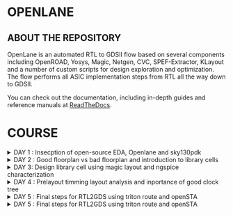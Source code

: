 # OPENLANE 

## ABOUT THE REPOSITORY
OpenLane is an automated RTL to GDSII flow based on several components including OpenROAD, Yosys, Magic, Netgen, CVC, SPEF-Extractor, KLayout and a number of custom scripts for design exploration and optimization. The flow performs all ASIC implementation steps from RTL all the way down to GDSII.

You can check out the documentation, including in-depth guides and reference manuals at [ReadTheDocs](https://openlane.readthedocs.io/).


 # COURSE 
<details>
<summary>DAY 1 : Insecption of open-source EDA, Openlane and sky130pdk </summary>
<br>

# 1) Introduction to QFN-48 Package,chip,pads,core,die,and IP's and Introduction to RISC-V

- Generally an Aurdino board or an FPGA board consists of an chip or processor inside it.
- The internal veiw of chip will be as below

![image](https://github.com/nithinkolar/pes_openlane_work/assets/145356962/b9fba21f-28ed-4f1d-a58e-c53b86c7c015)



![image](https://github.com/nithinkolar/pes_openlane_work/assets/145356962/14306000-21dc-43bf-94bc-63109a284f7e)


RISC-V is an open standard instruction set architecture based on established reduced instruction set computer principles. Unlike most other ISA designs, RISC-V is provided under royalty-free open-source licenses. 


![image](https://github.com/nithinkolar/pes_openlane_work/assets/145356962/8bf8e42e-712c-421c-b086-1a2a8b1d78a4)






# 2) SOC Design and OpenLANE

## a) Components of open-source digital asic design**
 - Digital ASIC design, It mainly consists of
   - RTL IP's
   - EDA Tools
   - PDK Data

![image](https://github.com/nithinkolar/pes_openlane_work/assets/145356962/e762216a-aee1-4363-aa3d-09251494f6f9)

      

  - Open source digital ASIC design

![image](https://github.com/nithinkolar/pes_openlane_work/assets/145356962/5cfc1e1e-32aa-4df8-9b14-8adb1915c344)


- What is PDK..?
  - Process Design Kit (PDK) Collection of files used to model a fabrication process for the EDA tools used to design an IC.
      - Process design rules : DRC,LVX,PEX
      - Device models
      - Digital standard cell Libraries
      - I/O libraries


 
## b) Simplified RTL2GDS Flow**

![image](https://github.com/nithinkolar/pes_openlane_work/assets/145356962/53443462-bc02-42d5-83fd-036da46e290b)


         1. Synthesis
         2. Floor planning and Power planning
         3. Placement 
         4. Clock tree synthsis (CTS)
         5. Routing 
         6. Sign off



## c) Introduction to Openlane ans strivechipsets**

   #### OPENLANE was started as an open-souce flow for a true Open source Tape-out experiment,
   #### STRIVES is a family of open everything socs.

  ![image](https://github.com/nithinkolar/pes_openlane_work/assets/145356962/9ad09b8b-cf11-435a-80fe-59971013a821)
 

   #### Goal of Openlane asic flow is :
    - Produce a clean GDSII with no humaninterventions
         - CLEAN means 
                - No LVS voilations
                - No DRC voilations
                - Timming voilations

    - Open Lane is tunned for the skywater 130nm open PDK .
    - Open lane is containerzied which means
                - Functional out of the box 
                - Instruction to built and run natevly with flow
    - Open lane has two mode of operation 
                - Atonomous 
                - Interative


## d) Introduction to Openlane Detailed ASIC flow design


   
![image](https://github.com/nithinkolar/pes_openlane_work/assets/145356962/7f9566b1-9580-4735-92d5-10f0b7eafac1)

   
Here's a detailed ASIC design flow using OpenLane and the associated tools and software:

**1. Synthesis:** RTL code is synthesized into a gate-level netlist, optimizing for area, power, and timing.
   - **Tools/Software**: 
     - Yosys for synthesis.
     - ABC (A System for Sequential Synthesis and Verification) for technology mapping.
     - Cell libraries specific to the target process.
     - Yosys

       
**2. Floorplanning:** Define the chip's area and arrangement of major functional blocks.
   - **Tools/Software**: 
     - OpenROAD's TritonRoute for global placement.
     - Magic for floorplan visualization.
     - Chip floor planning - Partinioning the chip die between different system building blocks and place the I/O pads.
     - Macro floor planning - Dimensions, Pin locations, rows defination.
     - Power planning - It is typically assigned with multiple VDD and VSS (Power straps, Power pads, Power rings)
    
       
**3. Placement:** Position individual gates and standard cells optimally within the predefined areas.
   - **Tools/Software**: 
     - RePLace (REctangle PLACEr) for placement.
     - Magic for placement visualization.
     - Placement is usually done in 2 steps
              - Global placement
              - Detailed placement

       
**4. Clock Tree Synthesis:** Design a clock distribution network to ensure synchronous clock signals.
   - **Tools/Software**: 
     - OpenROAD's TritonCTS for clock tree synthesis.
    
     
**5. Routing:** Establish interconnections while adhering to design rules, optimizing for signal integrity and timing.
   - **Tools/Software**: 
     - FastRoute for global and detailed routing.
     - Magic for routing visualization.


**6. Design Rule Checking (DRC):**  Verify that the layout complies with manufacturing design rules.
   - **Tools/Software**: 
     - Magic for initial DRC checks.
     - OpenROAD's TritonRoute for DRC repair.


**7. Layout Versus Schematic (LVS) Verification:** Confirm that the physical layout matches the intended functionality described at the RTL level.
   - **Tools/Software**: 
     - Netgen for LVS checks.


**8. Parasitic Extraction:** Extract parasitic capacitance and resistance values from the layout for accurate timing analysis.
   - **Tools/Software**: 
     - QFlow's SPEF extraction tool for parasitic extraction.


**9. Static Timing Analysis (STA):** Analyze timing paths to ensure setup and hold time constraints are met.
    - **Tools/Software**: 
      - OpenSTA for static timing analysis.


**10. Physical Verification:** Perform a series of checks including DRC, LVS, and electrical rule checks (ERC).
    - **Tools/Software**: 
      - Magic for DRC and LVS checks.
      - Netgen for ERC checks.


**11. GDS2 Generation:** Convert the final layout data into GDS2 format for fabrication.
    - **Tools/Software**: 
      - Magic for GDS2 generation.Here's a detailed ASIC design flow using OpenLane and the associated tools and software:



#### Synthis exporation
![image](https://github.com/nithinkolar/pes_openlane_work/assets/145356962/0a78cf01-677e-4793-a95a-01ad71ba7f6a)



#### Design exploration
 ![image](https://github.com/nithinkolar/pes_openlane_work/assets/145356962/b4c9b75b-6c49-4ac9-b1ea-9aa01dcae79c)


# 3) Open- Source EDA tools

#### Openlane Directory structure in detail

   - cd Desktop/
   - cd home/tools/
   - cd openlane_working_dir/
   - ls
   - cd openlane
   - docker
   - ./flow.tcl -interactive
![image](https://github.com/nithinkolar/pes_openlane_work/assets/145356962/03153126-15a6-4ab0-be0f-ddf08c238945)


#### Design Preparation step

    - in openlane directory
    - package require openlane 0.9
    - prep -design picorv32a

![image](https://github.com/nithinkolar/pes_openlane_work/assets/145356962/01e0384e-e287-4e1f-8ae2-0bc1defdabf6)



#### Review files after design synthsis and run synthsis

    - run_synthesis

![image](https://github.com/nithinkolar/pes_openlane_work/assets/145356962/036ba01e-067c-4850-b543-fbe91d2cc3ea)


![image](https://github.com/nithinkolar/pes_openlane_work/assets/145356962/8078d99f-6145-4d87-829c-86a3ed0ce883)


   - Here the counter d flipflop is **1613**
   - The number of cells is **14876**
   - The flop ration for our design will be 1613/14876 = 0.108
   - In percentage = 10.08 %

     
#### Openlane Project Github link Discription

https://github.com/efabless/openlane

[Back to COURSE](https://github.com/nithinkolar/pes_Openlane_work/tree/main#course)

</details>




<details>
<summary>DAY 2 : Good floorplan vs bad floorplan and introduction to library cells </summary>
<br>


# GOOD FLOORPLAN VS BAD FLORPLAN AND INTRODUCTION TO LIBRARY CELLS

## 1) CHIP FLOOR PLANNING CONSIDERATIONS

## L1) Utilization Factor and Aspect ratio

  ![image](https://github.com/nithinkolar/pes_openlane_work/assets/145356962/60754b1d-8cee-4933-9e66-6099ca8d1529)

    - Defining the width and height of the core and Die
    - Consider a netlist with 2 FF and 2 gates with the connections shown below


**STEP-1** Make the gates as a Squared box 

![image](https://github.com/nithinkolar/pes_openlane_work/assets/145356962/4b0c3113-6e09-4b1f-ad44-1ea8dcbd85c8)


**STEP-2** Find out the dimensions of the core and Die ( Dimensions of the standard cells )

![image](https://github.com/nithinkolar/pes_openlane_work/assets/145356962/16ac86d0-d26c-4930-b9c0-af5557d0c91b)



 #### For example 
  - Let us assume that each FF and Gates is on 1 cm breadth and 1cm height
  - Now Area of each standard cell will be will of 1 cm sq .
  - Allining tha area ocuupied the netlist in a in a single core .
  - Below the netlist will be fit into the core So it will be **100% utilization**
  - **Utilization factor** = Area occupied by the netlist / Total area ocuupied by the core.
  - where 4sq / 4sq = 1 . 
  - In this case when utilization factor = 1 , then the core is full no extra components can be added.
  - **Aspect ratoio** = Height / width , if it is 1 , it signifies that the core is square shaped.




## L2) Pre placed cells

![image](https://github.com/nithinkolar/pes_openlane_work/assets/145356962/9d04ba76-a078-48bf-9641-1198da3c4858)

  - Conisder a combinational block -> Gate level diagram.
  - Seperate that gate level diagram into two blocks.
  - Consider the multiple blocks are inside a Black box Now seperate the blackbox as two differnet IP's or Modules .
  - The Arrangements of the IP's in a chip is called as **Floor planning**.
  - The IP's will have an user defined loctions and they can be placed in a chip before the placement and rouiting is done hence these are calle as **Pre placed Cells**




## L3) Decoupling Capacitors

![image](https://github.com/nithinkolar/pes_openlane_work/assets/145356962/c067069d-5dad-4b45-a347-6eac8447db6f)


  - For any signal to be considered as a Logic 0 and Logic 1, It should be within the NM range ( Either NML or NMH )
  - The area between the NML and NMH is called undefined area
  - So in order to maintain the signal to be in the NML or NMh **Decoupling capacitors** are used.
  - Decoupling capacitors are mainly used to maintain the signal are not inside the undefined area.
    



## L4) Power Planning

![Screenshot from 2023-09-14 12-58-34](![image](https://github.com/nithinkolar/pes_openlane_work/assets/145356962/fc5daba4-4129-4391-85b4-93741f8ae0b1)


  - Insted of using individual VDD and VSS for multiple cells in a Block.
  - Suppose if there are four cells in a Block , Each cell having seperate VDD and VSS are called as **Power Planning**




## L5) Pin placement and Logical cell placement Blockage

![image](https://github.com/nithinkolar/pes_openlane_work/assets/145356962/497a7a3b-caba-4b95-82f5-6063c9054059)

  - Here consider a 4 set of circuts with input, clk and output,
  - Considering all 4 circuits together and placing on a chip in such a way that INPUTS should be at one side and OUTPUT should be at one side which helps us to make the connections easily.
  - So this process is called as **Pin placement**
  - Making sure that non of the automated routing tool should not be placed near the i/p and o/p cells it needs to block the cells This is called as **Logical cell placement Blockage**
    

**Pin Placement**

![image](https://github.com/nithinkolar/pes_openlane_work/assets/145356962/2164d937-dda5-4d28-8903-dd18b986af9d)


**Logical cell placement Blockage**

![image](https://github.com/nithinkolar/pes_openlane_work/assets/145356962/ad01cb5d-3926-4024-bd9a-b13c02b7658c)




## L6) Steps to run Flopor planning using Openlane

      - These are the defalt Floorplans 
 
![image](https://github.com/nithinkolar/pes_openlane_work/assets/145356962/61e417ef-8640-4ade-8c7f-3abfce2e8997)


![image](https://github.com/nithinkolar/pes_openlane_work/assets/145356962/3057d320-ae43-4d15-a8c0-b907bc703b10)


![image](https://github.com/nithinkolar/pes_openlane_work/assets/145356962/6f217ecb-688a-46e0-b65b-873f8d270e70)


## L7)

              - In the openlane shell

![image](https://github.com/nithinkolar/pes_openlane_work/assets/145356962/d0d2fb7d-2c1c-4f08-937f-746106c1af9c)

              
              - To open the Floorplan we go to the required directory that is
                   > vsduser@vsdsquadron:~/Desktop/work/tools/openlane_working_dir/openlane/designs/picorv32a/runs/11-09_15-36/results/floorplan
              - Using the ```cd``` command.
              - Then we type the command:
                   > magic -T /home/vsduser/Desktop/work/tools/openlane_working_dir/pdks/sky130A/libs.tech/magic/sky130A.tech lef read ../../tmp/merged.lef def read picorv32a.floorplan.def &

              - The following layout is displayed

![image](https://github.com/nithinkolar/pes_openlane_work/assets/145356962/e3935b9d-1331-4a94-ac86-56c26406b040)

              - We can press 's' and then 'v' to align the design to the center of the screen.

              - We can right click on the mouse and pess 'z' to zoom into a desired part.

![image](https://github.com/nithinkolar/pes_openlane_work/assets/145356962/ba09726c-f021-40c2-9914-9918aa18b7cb)


              - We can check the details of the ports as follows
              - Hover over a port with your crosshair and press 's' on your keyboard
              - Now open the tkcon command window and type ```what```.
              - This will show you the details of the selected port.


![image](https://github.com/nithinkolar/pes_openlane_work/assets/145356962/45955fc8-9cb8-4119-b633-051dc342eaac)
             
              - If we zoom in a little more, we can see the tap cells.
              - They are present to prevent latch up conditions which occur in the CMOS devices

![image](https://github.com/nithinkolar/pes_openlane_work/assets/145356962/11cd873f-1a67-4404-ad3f-f4bd6b1a3282)

              - These are the standard cells that are used in the design




## 2) LIBRARY BINDING AND PLACEMENTS


### L1) Netlist binding and initial Place Design

       - Bind netlist with physical cells 
       - Here it defines about the shape and sixe of the standard cell
       - Each cells are defined only in either rectange shape or square shape 
       - In this example, 1 refers to NOT gate, 2 refers to AND gate.   [image 1]
       - Larger the cell size 
          > It has a least resistance path
          > Performes Faster
       - Once we have a Physical veiw of all cells, It is placed on the Floorplan according to the Netlist.  [image 2]

![image](https://github.com/nithinkolar/pes_openlane_work/assets/145356962/f9e0c1a2-8b6c-4024-9b0c-ac18a754ae33)



![image](https://github.com/nithinkolar/pes_openlane_work/assets/145356962/f7d357b9-83aa-45af-9b4d-202da09e7ab2)



### L2 and L3) Optimize placement using estimate wire length and capacitance

        - When the cells are not extactly placed on the floorplan as in the netlist, If the relevant cells are not near to i/p or o/p.
        - Then estimation of wirelength and capacitance comes in.
        - Depending on the Capacitance and how far the cells are from input and output, Some **Buffers** are added in order to reduce the Wirelength and also to get a complete signal without any             lossses of signal ( but in cost of Area which can be minimized later )
    
          
![image](https://github.com/nithinkolar/pes_openlane_work/assets/145356962/b584f490-265c-4ac7-8e3e-9c89862a26a3)


![image](https://github.com/nithinkolar/pes_openlane_work/assets/145356962/e35b0bfe-e02b-471a-ac73-c7f084d5597b)




### L4) Need for libraries and characterization 

        - Library characterization and modelling depends on some steps,
        - Logic synthesis  ->  Floor planning  ->  Placement  ->  Clock Tree synthesuis ( CTS )  ->  Routing 
        - The collection of all the standard cells are placed is one area which is referred as **Library**

        
![image](https://github.com/nithinkolar/pes_openlane_work/assets/145356962/d40d84b2-4b73-48f0-b3a4-b297cd617134)



### L5) Congestion aware placement using replace
          - To view the placement we type
                   > run_placement
          - In the OpenLANE shell.

![image](https://github.com/nithinkolar/pes_openlane_work/assets/145356962/5419a317-455e-4007-a54d-b4a5627bac5c)

          - This is the result displayed. As we can see the '/picorv32a.placement.def' file is read.

![image](https://github.com/nithinkolar/pes_openlane_work/assets/145356962/f189f689-8b1e-484c-8a15-1701d9d4eca1)

          - We move one directory up from the 'floorplan' folder using
                   > cd ../placement/

          - To view the placement design we use the command
                   > magic -T /home/vsduser/Desktop/work/tools/openlane_working_dir/pdks/sky130A/libs.tech/magic/sky130A.tech lef read ../../tmp/merged.lef def read picorv32a.placement.def

![image](https://github.com/nithinkolar/pes_openlane_work/assets/145356962/256539e5-1af1-4071-a512-158751b0ebf5)


          - The above is displayed.
          - All these standard cells were present at the initial layout of the floorplan.

![image](https://github.com/nithinkolar/pes_openlane_work/assets/145356962/60fa6b7e-eec2-471c-85ee-64aad1bd72d7)


          - If we zoom in we can see the placement of the standard cells in the standard cell rows.




## 3) CELL DESIGN AND CHARACTERIZATION FLOW

### L1) Inputs for cell Design Flow
       - For each standard cell (AND,NOR,INVERTER,FF ect) There are different cell design flow
       - Each Cell Design Flow consists of 3 steps:
               - Inputs ( which mainly consists of PDK's [ DRC and LVs rules, Spice models, library ect] )
               - Design Steps (this mainly invovles 3 steps)
                      - Circuit Design
                      - Layout Design 
                      - Charecterization
               - Outputs ( Outputs we get here is  CDL circuit description language )
               
   #### User defined specifications
       - Cell height = The seperation between the power rail and ground rail defines the cell height.
       - Supply voltage = A certain cell should be operated at a certain supply voltage which is defined by the Top level design
       - Metal Layer = Certain Libraries van be designed on a particular Metal Layer.
       - Pin Location = Library nedds to decide on the pins and the pin location where it needs to be placed.

               
### L2) Circuit Design step
      - There are teo steps involved in circuit design:
            > Implement the Function itself
            > Modelling the PMOS and NMOS transisters in such a way that the aspect ratio should be matched.
            
      
### L3) Layout Design step
      - Implimenting the PMOS and NMOS values into layout are called Layout Design 
      - Steps involved in the layout design are:
           - Get the function implimented through the MOS transistors
           - Get a PMOS network graph and NMOS network graph
           - Obtain Euler's Path and draw a Stick Diagram
           - Convert the stick diagram into a proper Layout diagram
           - EXtract the paracetics from the layout and CHaracterize it interms of Timmings.

           
### L4) Typical Charaterization Flow
     - Steps involved in the characteriztion flow are :
           - Read in the Model Files
           - Read the extracted spice netlist
           - Define how to recongnise the behaviorur of the buffer
           - Read the subcircuits of the inverters 
           - Attach the neccessary Power source
           - Apply the stimulus
           - Provide the neccessary output capacitance
           - Provide the necessary simulation command.
           - Feed in all the 1 to 8 steps to a configuration file ( GUNA )


![image](https://github.com/nithinkolar/pes_openlane_work/assets/145356962/fe5154e9-378e-4db3-b16d-b60c6c9bc729)


![image](https://github.com/nithinkolar/pes_openlane_work/assets/145356962/3d372061-aa6f-467e-91c4-6ae8f397ea7e)


![image](https://github.com/nithinkolar/pes_openlane_work/assets/145356962/bb0127f8-0da4-4c54-97a5-d646a0d5aabc)



## 4) GENERAL TIMMING CHARECTERIZATION PARAMETERS

### L1) Timming Threshold definations
      - Timming Threshold Definations
          - slew_low_rise_thr
          - slew_high_rise_thr
          - slew_low_fall_thr
          - slew_high_fall_thr
          - in_rise_thr
          - in_fall_thr
          - out_rise_thr
          - out_fall_thr

![image](https://github.com/nithinkolar/pes_openlane_work/assets/145356962/7ce6e2dc-cd1b-41e8-bd09-cd26a7afc175)


![image](https://github.com/nithinkolar/pes_openlane_work/assets/145356962/c5fae0b2-4348-4387-84cd-1d35a404fd4f)


         
### L2) Propogation delay and transition time

**Propagation Delay**
The time difference between when the transitional input reaches 50% of its final value and when the output reaches 50% of its final value.
     
     - There should be no negative delay in the charecterization, This can be taken care by setting a proper threshold point.

```
    Propagation delay = time(out_fall_thr)-time(in_rise_thr)

```

![image](https://github.com/nithinkolar/pes_openlane_work/assets/145356962/c8f98fae-8ade-471f-a7fb-b7a9479255c5)


![image](https://github.com/nithinkolar/pes_openlane_work/assets/145356962/819ff391-1674-4184-8a13-4f77156c58a7)


**Transition Time**
The time it takes the signal to move between states is the transition time , where the time is measured between 10% and 90% or 20% to 80% of the signal levels.

```
Rise transition time = time(slew_high_rise_thr) - time (slew_low_rise_thr)
```

```
Fall transition time = time(slew_high_fall_thr) - time (slew_low_fall_thr)
```

![image](https://github.com/nithinkolar/pes_openlane_work/assets/145356962/4db2b129-ac3c-47b5-9036-0ebcaae936de)




[Back to COURSE](https://github.com/nithinkolar/pes_Openlane_work/tree/main#course)

</details>
<details>
<summary>DAY 3: Design library cell using magic layout and ngspice characterization </summary>
<br>

# 1) LABS FOR CMOS INVERTER NGSPICE SIMULATIONS

   ### L1) IO Placer revision
   
   ### L2) Spice deck creation for CMOS inverter
             - Create a SPICE DECK first
             - > Connectivity information about the netlist
             - > Set a component values
             - > Identify the nodes
             - > Name the nodes


![image](https://github.com/nithinkolar/pes_openlane_work/assets/145356962/0a579b79-e515-4ab5-9290-2e884bb0f704)


             SPICE DECK = ***Model description***
                          ***Netlist Description***
                          M1 out in vdd vdd pmos w=0.375u L=0.25u
                          M2 out in 0 0 nmos w=0.375u L=0.25u
                          
                          cload out 0 10f

                          Vdd vdd 0 2.5
                          Vin in 0 2.5
                          
                          *** Simulation commands ***
                          .op
                          .dc Vin0 0 2.5 0.05

                          *** .include tsmc_0.25um_model.mod ***
                          .LIB "tsmc_0.25um_model.mod" CMOS_MODELS
                          .end
                          
                          
![image](https://github.com/nithinkolar/pes_openlane_work/assets/145356962/1a5c35e6-4863-4e0e-8ad7-f82262bd299d)


![image](https://github.com/nithinkolar/pes_openlane_work/assets/145356962/8b9e08d8-2625-4ab2-8192-5c08496d6c4f)

   
   ### L3) Spice simulation lab for cmos inverter
                  - Spice simulation for a particular specification
                  
![image](https://github.com/nithinkolar/pes_openlane_work/assets/145356962/00712f88-fab6-4aac-9d8a-0afded87e25e)


![image](https://github.com/nithinkolar/pes_openlane_work/assets/145356962/1c8b5f86-9929-429a-b96d-2c9b370e1085)


   ### L4) Switchin threshold vm
            - The CMOS on the right side has a bigger size than the one on the left.
            - These waveforms tell us that the CMOS is a very robust device. The characteristics of the CMOS are maintained across a variety of sizes.
            - The arrow is pointing to the point where 'Vin = Vout'.

![image](https://github.com/nithinkolar/pes_openlane_work/assets/145356962/75b15702-eb56-4b76-bb4a-f51f7f1b5442)

            - Above graph gives details on each point and its significance
            

![image](https://github.com/nithinkolar/pes_openlane_work/assets/145356962/2c9c0f9c-ac07-49f2-b5e5-9fce5bd8c4a7)


         - 
   ### L6) Lab steps to gitclone vsdstd cell design
            - We need to perform a git clone here from a repository that we require, to do the future labs.
            - We can type the following command
                  ```
                  git clone https://github.com/nickson-jose/vsdstdcelldesign.git
                  ```

            - Now we need to copy the 'sky130A.tech' file into the directory we just cloned
            - We can do this by using
                  ```
                  cp sky130A.tech /home/vsduser/Desktop/work/tools/openlane_working_dir/openlane/vsdstdcelldesign
                  ```
                  ```
                  magic -T sky130A.tech sky130_inv.mag & 
                  ```  
             in the follwoing directory shown in the figure


![image](https://github.com/nithinkolar/pes_openlane_work/assets/145356962/9518a0c0-29ec-485b-bc64-4d835fec0217)


  
## 2) INCEPTION OF LAYOUT CMOS FABRICATION PROCESS

### L1) Create Active Regions
           - Selecting a subsrate ( p-type, High resistivity, Doping level,oreintation )
           - Creating active region for transistors
                     - Step1 -> Deposit the kayer of photo resist
                     - Step2 -> Mask1 the region (protecting)
                     - Step3 -> So the UV rays doesnt hit the photoresist layer which is under Mask.
                     - Step4 -> Silicon layer is etched off in the Non masking region.
                     - Step5 -> Remove the Photoresist
                     - Step6 -> Placed in an oxidation furnance
                     - Step7 -> Isolation area will be created This process is called as LOCUS.
![image](https://github.com/nithinkolar/pes_openlane_work/assets/145356962/d5f98bef-3af9-4ee8-8b04-bcccfdaf593d)




![image](https://github.com/nithinkolar/pes_openlane_work/assets/145356962/0b6f57ba-0ea6-4cb3-8d5a-63ee9f2c7fb4)


### L2) Formation of N-well and P-well
                   - Step1 -> Photoresist the Layer
                   - Step2 -> Mask2 in the required region
                   - Step3 -> Expose the photoresist to UV rays
                   - Step4 -> Non masking area will be wanished
                   - Step5 -> Create a P-well ,It is created by using BORON
                   - Step6 -> Create a N-well ,It is created by using Phosphorous
                   - Step7 -> Take the complete structure into High Temperature Furnace
                   - Step8 -> This diffuses the wells and make proper n-well and p-well, This is called as twin tub process

![image](https://github.com/nithinkolar/pes_openlane_work/assets/145356962/3aaf67b7-a70e-44c9-a1c2-d264ae0d8fa7)


![image](https://github.com/nithinkolar/pes_openlane_work/assets/145356962/13067044-9c45-453b-a785-6379add36ccc)



### L3) Formation of gate terminal
                   - Step1 -> Gate formation involves depositing a gate oxide
                   - Step2 -> Defining gate patterns using photolithography
                   - Step3 -> Depositing gate material
                   - Step4 -> Etching to create gates
                   - Step5 -> Doping the substrate and insulating the gates.

![image](https://github.com/nithinkolar/pes_openlane_work/assets/145356962/207d604f-6cb4-4482-a8bb-19573451a6b5)


![image](https://github.com/nithinkolar/pes_openlane_work/assets/145356962/b08aba6c-ee0d-4382-af4b-da6472d81af2)



### L4) Ligtly dopped drain (LDD) formation
                   - Lightly doped drain (LDD) formation involves implanting the drain and source regions of a MOSFET transistor with a lighter concentration of dopants to reduce hot 
                     electron effect and short channel effect and enhance device performance.
                   - Doing both  n+ impantation and p+ implantation.
                   - It involves plasma etching here
                   
![image](https://github.com/nithinkolar/pes_openlane_work/assets/145356962/297c8a84-4b71-4ad5-b1bd-31a3ebbc3ce5)



![image](https://github.com/nithinkolar/pes_openlane_work/assets/145356962/e4e8b7fe-013e-44c1-824b-08559bf4eed4)

                            
### L5) Source and drain formation
                  - Source and drain formation in a MOSFET transistor typically involves doping the silicon substrate with chemicals such as arsenic or phosphorous for n-type regions 
                  (source and drain) and boron for p-type regions (source and drain).
                  - Here the source and drain are done by using ARSENIC method
                  - High temperature annealing is performed.

![image](https://github.com/nithinkolar/pes_openlane_work/assets/145356962/63fac5dd-abcd-4396-93e4-71cc5dd0dcfb)



![image](https://github.com/nithinkolar/pes_openlane_work/assets/145356962/be252a62-261b-4e59-8888-141da477a911)


### L6) Local interconnect formation
                  - Steps to form Contacts and Interconnects(local) 
                      - Step1 -> Titanium is deposited with a process known as sputtering. 
                      - Step2 -> Wafer is heated to about 650 - 700 C in an N2 ambient furnace for 60 seconds. 
                      - Step3 -> TiSi2 contacts are formed.  TiN is also formed used for local communication. 
                      - Step4 -> TiN is etched using RCA cleaning.

![image](https://github.com/nithinkolar/pes_openlane_work/assets/145356962/336fd5d8-60e0-4361-ab3e-f2d9f375f44f)

![image](https://github.com/nithinkolar/pes_openlane_work/assets/145356962/6abeb77e-bce1-4551-bcac-ec986da0f9f5)

                      
### L7) Higher level metal formation
                 - Step1 -> Forming contacts and interconnects locally involves depositing a dielectric material like silicon dioxide
                 - Step2 -> Patterning it using photolithography
                 - Step3 -> Eetching contact holes 
                 - Step4 -> Depositing a barrier metal (e.g., titanium or titanium nitride)
                 - Step5 -> Filling with a conductor (e.g., aluminum or copper) using chemical vapor deposition (CVD)
                 - Step6 -> And then planarizing through chemical-mechanical polishing (CMP).

![image](https://github.com/nithinkolar/pes_openlane_work/assets/145356962/2920f5b2-78f6-4743-be52-7184e6a0ceb3)


![image](https://github.com/nithinkolar/pes_openlane_work/assets/145356962/928b676a-c68e-4e0a-8651-66d3ddab51e1)


![image](https://github.com/nithinkolar/pes_openlane_work/assets/145356962/e5922497-b970-4ed3-b047-44d76d7b7254)


### L8) Lab introduction to Sky130 basic layers layout and LEF using inverter

                - - Now let us look at the layout of a CMOS inverter. To open this we type the command

### L9) Lab steps to create std cell layout and extract spice netlist









[Back to COURSE](https://github.com/nithinkolar/pes_Openlane_work/tree/main#course)

</details>
<details>
<summary>DAY 4 : Prelayout timming layout analysis and inportance of good clock tree </summary>
<br>

## 1) TIMMING MODELLING USING DELAY TABLES

### Lab challenge to find missing or incorrect rules and fix them

![image](https://github.com/nithinkolar/pes_openlane_work/assets/145356962/fa55462f-7b65-47f3-a4e5-8e68d129318a)

       - Converting grid info into Track info
       - Go to openlane directory / sky130_fd_sc_hd 
       - type less tracks.info

![image](https://github.com/nithinkolar/pes_openlane_work/assets/145356962/602d9bf5-5e1b-4430-9548-91a638e728f0)


![image](https://github.com/nithinkolar/pes_openlane_work/assets/145356962/da8cc22a-50f0-4c1f-87c4-126e468c5c8c)


      - Here 1st value indicates the offset and 2nd value indicates the pitch along provided direction

 
 ### Setting grid values using above file info

        - ext2spice 
        - help grid
        - grid 0.46um 0.34um 0.23um 0.17um

![image](https://github.com/nithinkolar/pes_openlane_work/assets/145356962/a683c3e1-d7d1-4711-8386-018aab673dd5)


### Before grid vs After grid

![image](https://github.com/nithinkolar/pes_openlane_work/assets/145356962/c6cb22f5-3f83-40db-93b5-f58c312bf0a4)


![image](https://github.com/nithinkolar/pes_openlane_work/assets/145356962/281679a9-746d-4628-a29c-688af381356c)



![image](https://github.com/nithinkolar/pes_openlane_work/assets/145356962/70e4797b-07bc-4ef5-84f5-76d2056a818c)

        - From the above pic, its confirmed that the pins A and Y are at the intersection of X and Y tracks. So the first condition is met.
        - The PR boundary is taking 3 grids on width and 9 grids on height which says that the 2nd condition is also met



## GENERATION OF A LEF FILE
        - Once the layout is perfect we can generate the lef file
        - In the tkcon window type the following command to save the updated layout
              > save sky130_vsdinv.mag
        - once it is saved then go to the terminal window and the type 
              > magic -T sky130A.Tech sky130_vsdinv.mag &
        - A magic layout opens , In the tkcon window type 
              > lef write
![image](https://github.com/nithinkolar/pes_openlane_work/assets/145356962/4de5491e-5476-43b0-8b21-0dca3c552fcf)


        - Once this is done lef file should be created in the vsd file

![image](https://github.com/nithinkolar/pes_openlane_work/assets/145356962/91bdddce-da28-4f63-b12d-1a949b4a7e04)


        - To open the lif file type the below command in the terminal
              > less sky130_vsdinv.lef

![image](https://github.com/nithinkolar/pes_openlane_work/assets/145356962/e0991f65-6643-440d-9f4a-82b7bf6c078a)


![image](https://github.com/nithinkolar/pes_openlane_work/assets/145356962/2f6141f0-aee0-44f4-99c2-0e1dc4b3a129)


## STEPS TO INCLUDE NEW STEPS IN THE SYNTHESIS

        - Open the picorv32a pwd in the terminal
        - copy the path 

![image](https://github.com/nithinkolar/pes_openlane_work/assets/145356962/e7915f78-3988-4446-b856-157a8e463079)

        - Go to the vsdstdcelldesign in the other terminal type 
              > cp sky130_vsdinv.lef /home/vsduser/Desktop/work/tools/openlane_working_dir/openlane/designs/picorv32a

![image](https://github.com/nithinkolar/pes_openlane_work/assets/145356962/8005ee44-8af2-42a2-9a8f-2ba7dcf19f70)

        - Now if u check in the picorv terminal, the lef file will be copied 

![image](https://github.com/nithinkolar/pes_openlane_work/assets/145356962/f4aab1a1-5f67-4973-8545-2b5ce7e84d70)


        - Modify the config.tcl by
             > vim config.tcl
        - In the design's config.tcl file add the below line to point to the lef location which is required during spice extraction.
               > set ::env(EXTRA_LEFS) [glob $::env(OPENLANE_ROOT)/designs/$::env(DESIGN_NAME)/src/*.lef]
        - Include the below command to include the additional lef into the flow:
               > set lefs [glob $::env(DESIGN_DIR)/src/*.lef]
               > add_lefs -src $lefs
        - Run the interactive mode 

 ![image](https://github.com/nithinkolar/pes_Openlane_work/assets/142583979/42df38b7-83e5-46dc-bd9f-ce4bc650e118)



## TIMMING ANALYSIS WITH REAL CLOCKS USING OPEN STA

         - Configure OpenSTA for Post-Synth Timing Analysis
         - We must create two files
              - The first one must be in the openlane directory
              - This file is known as the 'pre_sta.conf' file.

![image](https://github.com/nithinkolar/pes_openlane_work/assets/145356962/52bd3084-209f-4127-bf1f-3b8584be01c9)


              - The second is the my_base.sdc file.
              - This should be in the 'src/sky130' directory under the picorv32a directory.
             
![image](https://github.com/nithinkolar/pes_openlane_work/assets/145356962/b41c0c91-3554-4274-8b4a-5dbbb9deb6b3)

              - To run tyming analysis we type 
                    > sta pre_sta.conf

![image](https://github.com/nithinkolar/pes_openlane_work/assets/145356962/f08b2dc2-f795-4349-818c-8f87cde2458f)


             - There is a slack violation
             - Settinf MAX_FANOUT value to 4 reduces the slack violation.
![image](https://github.com/nithinkolar/pes_openlane_work/assets/145356962/6eee637f-87bd-4e8d-865e-8327f68b895b)


## Clock Tree Synthesis TritonCTS and Signal Integrity
### Run CTS

             -  To run CTS we need to type the command
                       > run_cts
                       > New .v is created

![image](https://github.com/nithinkolar/pes_openlane_work/assets/145356962/7e59f5cd-b2d1-41ba-a487-9b5421ad567e)

#### Timing Analysis with Real CLocks using OpenSTA

             - First we type the command 
                    > openroad.
             - Then we read the .lef file using the command
                    > read_lef /openLANE_flow/designs/picorv32a/runs/16-09_19-58/tmp/merged.lef

![image](https://github.com/nithinkolar/pes_openlane_work/assets/145356962/54c1ce7b-efb8-46f4-8c38-e3f97f7bb655)

              - Then we read the .def file.
                     > read_def /openLANE_flow/designs/picorv32a/runs/16-09_19-58/results/cts/picorv32a.cts.def


![image](https://github.com/nithinkolar/pes_openlane_work/assets/145356962/6dc7446a-7a86-4216-83ec-7344c29f54ac)

              - Then we type the below commands
                     > write_db pico_cts.db
                     > read_db pico_cts.db
                     > read_verilog /openLANE_flow/designs/picorv32a/runs/16-09_19-58/results/synthesis/picorv32a.synthesis_cts.v
                     > read_liberty -max $::env(LIB_SLOWEST)
                     > read_liberty -max $::env(LIB_FASTEST)

![image](https://github.com/nithinkolar/pes_openlane_work/assets/145356962/fe0fde4b-5d4f-4a80-9c22-dac80968c88b)

              - We read the .src file
                    > read_sdc /openLANE_flow/designs/picorv32a/src/sky130/my_base.sdc

![image](https://github.com/nithinkolar/pes_openlane_work/assets/145356962/f12dcd3c-a93f-41ad-aa0e-0fdeec4a5e7b)


              - We set the clock and then check it
                    > set_propagated_clock [all_clocks]
                    > report_checks -path_delay min_max -format full_clock_expanded -digits 4

![image](https://github.com/nithinkolar/pes_openlane_work/assets/145356962/b12af459-13e1-4baa-93d1-ec490dfdbbb5)



![image](https://github.com/nithinkolar/pes_openlane_work/assets/145356962/3f0e2cec-c21f-430b-a607-982dadd3f87f)


              - We perform it again for the more accurate result
              
![image](https://github.com/nithinkolar/pes_openlane_work/assets/145356962/5b73f478-c4e7-401a-8b74-1b97502de832)


![image](https://github.com/nithinkolar/pes_openlane_work/assets/145356962/9c442148-ebab-4836-a206-6195bb34d13a)



![image](https://github.com/nithinkolar/pes_openlane_work/assets/145356962/199dab35-c6ed-4a1e-8dd1-ef4be013d32b)

              -  Next type the following commands 
                   > report_clock_skew -hold
                   > report clock_skew -setup

![image](https://github.com/nithinkolar/pes_openlane_work/assets/145356962/e5e8a384-fe0c-4b63-92a8-db1f6f6ec3df)


[Back to COURSE](https://github.com/nithinkolar/pes_Openlane_work/tree/main#course)

</details>
<details>
<summary>DAY 5 : Final steps for RTL2GDS using triton route and openSTA </summary>
<br>

## Power Distribution Network and Routing

After generating our clock tree network and verifying post routing STA checks we are ready to generate the power distribution network gen_pdn in OpenLANE:

     The PDN feature within OpenLANE will create:

          Power ring global to the entire core
          Power halo local to any preplaced cells
          Power straps to bring power into the center of the chip
          Power rails for the standard cells

   ### Build Power Distribution network
   
![image](https://github.com/nithinkolar/pes_openlane_work/assets/145356962/f6061eef-02f9-4f41-801f-b8a89a6a4bd6)



![image](https://github.com/nithinkolar/pes_openlane_work/assets/145356962/31fa2edb-fb47-4d6d-b564-b0cee84cac48)

   ### Global and Detailed Routing

   - OpenLANE uses TritonRoute as the routing engine run_routing for physical implementations of designs. Routing consists of two stages:
           > Global Routing - Routing guides are generated for interconnects on our netlist defining what layers, and where on the chip each of the nets will be reputed
           > Detailed Routing - Metal traces are iteratively laid across the routing guides to physically implement the routing guides

   - If DRC errors persist after routing the user has two options:
           > Re-run routing with higher QoR settings
           > Manually fix DRC errors specific in tritonRoute.drc file

  ### SPEF Extraction

    - After routing has been completed interconnect parasitics can be extracted to perform sign-off post-route STA analysis. The parasitics are extracted into a SPEF file. The SPEF extractor 
      is not included within OpenLANE as of now.
           > cd ~/Desktop/work/tools/SPEFEXTRACTOR
           > python3 main.py <path to merged.lef in tmp> <path to def in routing>
    - The SPEF File will be generated in the location where def file is present


[Back to COURSE](https://github.com/nithinkolar/pes_Openlane_work/tree/main#course)

[Back to COURSE](https://github.com/nithinkolar/pes_Openlane_work/tree/main#course)

</details>
<details>
<summary>DAY 5 : Final steps for RTL2GDS using triton route and openSTA </summary>
<br>

[Back to COURSE](https://github.com/nithinkolar/pes_Openlane_work/tree/main#course)
